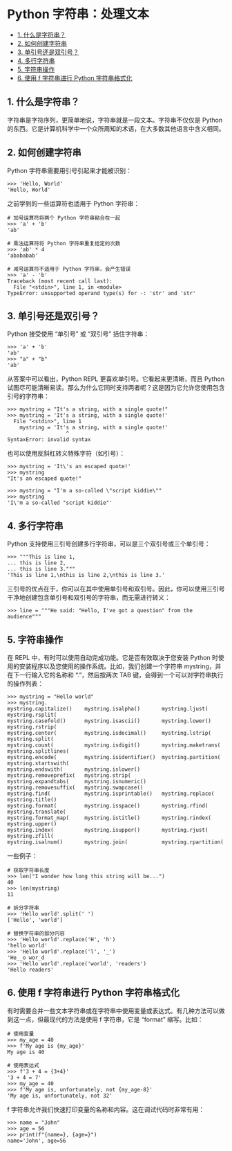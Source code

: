 # Python 字符串：处理文本<!-- omit in toc -->

- [1. 什么是字符串？](#1-什么是字符串)
- [2. 如何创建字符串](#2-如何创建字符串)
- [3. 单引号还是双引号？](#3-单引号还是双引号)
- [4. 多行字符串](#4-多行字符串)
- [5. 字符串操作](#5-字符串操作)
- [6. 使用 f 字符串进行 Python 字符串格式化](#6-使用-f-字符串进行-python-字符串格式化)

## 1. 什么是字符串？

字符串是字符序列，更简单地说，字符串就是一段文本。字符串不仅仅是 Python 的东西。它是计算机科学中一个众所周知的术语，在大多数其他语言中含义相同。

## 2. 如何创建字符串

Python 字符串需要用引号引起来才能被识别：

```shell
>>> 'Hello, World'
'Hello, World'
```

之前学到的一些运算符也适用于 Python 字符串：

```shell
# 加号运算符将两个 Python 字符串粘合在一起
>>> 'a' + 'b'
'ab'

# 乘法运算符将 Python 字符串重复给定的次数
>>> 'ab' * 4
'abababab'

# 减号运算符不适用于 Python 字符串，会产生错误
>>> 'a' - 'b'
Traceback (most recent call last):
  File "<stdin>", line 1, in <module>
TypeError: unsupported operand type(s) for -: 'str' and 'str'
```

## 3. 单引号还是双引号？

Python 接受使用 “单引号” 或 “双引号” 括住字符串：

```shell
>>> 'a' + 'b'
'ab'
>>> "a" + "b"
'ab'
```

从答案中可以看出，Python REPL 更喜欢单引号。它看起来更清晰，而且 Python 试图尽可能清晰易读。那么为什么它同时支持两者呢？这是因为它允许您使用包含引号的字符串：

```shell
>>> mystring = "It's a string, with a single quote!"
>>> mystring = 'It's a string, with a single quote!'
  File "<stdin>", line 1
    mystring = 'It's a string, with a single quote!'
                   ^
SyntaxError: invalid syntax
```

也可以使用反斜杠转义特殊字符（如引号）：

```shell
>>> mystring = 'It\'s an escaped quote!'
>>> mystring
"It's an escaped quote!"

>>> mystring = "I'm a so-called \"script kiddie\""
>>> mystring
'I\'m a so-called "script kiddie"'
```

## 4. 多行字符串

Python 支持使用三引号创建多行字符串，可以是三个双引号或三个单引号：

```shell
>>> """This is line 1,
... this is line 2,
... this is line 3."""
'This is line 1,\nthis is line 2,\nthis is line 3.'
```

三引号的优点在于，你可以在其中使用单引号和双引号。因此，你可以使用三引号干净地创建包含单引号和双引号的字符串，而无需进行转义：

```shell
>>> line = """He said: "Hello, I've got a question" from the audience"""
```

## 5. 字符串操作

在 REPL 中，有时可以使用自动完成功能。它是否有效取决于您安装 Python 时使用的安装程序以及您使用的操作系统。比如，我们创建一个字符串 mystring，并在下一行输入它的名称和 “.”，然后按两次 TAB 键，会得到一个可以对字符串执行的操作列表：

```shell
>>> mystring = "Hello world"
>>> mystring.
mystring.capitalize()    mystring.isalpha()       mystring.ljust(          mystring.rsplit(
mystring.casefold()      mystring.isascii()       mystring.lower()         mystring.rstrip(
mystring.center(         mystring.isdecimal()     mystring.lstrip(         mystring.split(
mystring.count(          mystring.isdigit()       mystring.maketrans(      mystring.splitlines(
mystring.encode(         mystring.isidentifier()  mystring.partition(      mystring.startswith(
mystring.endswith(       mystring.islower()       mystring.removeprefix(   mystring.strip(
mystring.expandtabs(     mystring.isnumeric()     mystring.removesuffix(   mystring.swapcase()
mystring.find(           mystring.isprintable()   mystring.replace(        mystring.title()
mystring.format(         mystring.isspace()       mystring.rfind(          mystring.translate(
mystring.format_map(     mystring.istitle()       mystring.rindex(         mystring.upper()
mystring.index(          mystring.isupper()       mystring.rjust(          mystring.zfill(
mystring.isalnum()       mystring.join(           mystring.rpartition(
```

一些例子：

```shell
# 获取字符串长度
>>> len("I wonder how long this string will be...")
40
>>> len(mystring)
11

# 拆分字符串
>>> 'Hello world'.split(' ')
['Hello', 'world']

# 替换字符串的部分内容
>>> 'Hello world'.replace('H', 'h')
'hello world'
>>> 'Hello world'.replace('l', '_')
'He__o wor_d
>>> 'Hello world'.replace('world', 'readers')
'Hello readers'
```

## 6. 使用 f 字符串进行 Python 字符串格式化

有时需要合并一些文本字符串或在字符串中使用变量或表达式。有几种方法可以做到这一点，但最现代的方法是使用 f 字符串，它是 “format” 缩写。比如：

```shell
# 使用变量
>>> my_age = 40
>>> f'My age is {my_age}'
My age is 40

# 使用表达式
>>> f'3 + 4 = {3+4}'
'3 + 4 = 7'
>>> my_age = 40
>>> f'My age is, unfortunately, not {my_age-8}'
'My age is, unfortunately, not 32'
```

f 字符串允许我们快速打印变量的名称和内容。这在调试代码时非常有用：

```shell
>>> name = "John"
>>> age = 56
>>> print(f"{name=}, {age=}")
name='John', age=56
```
